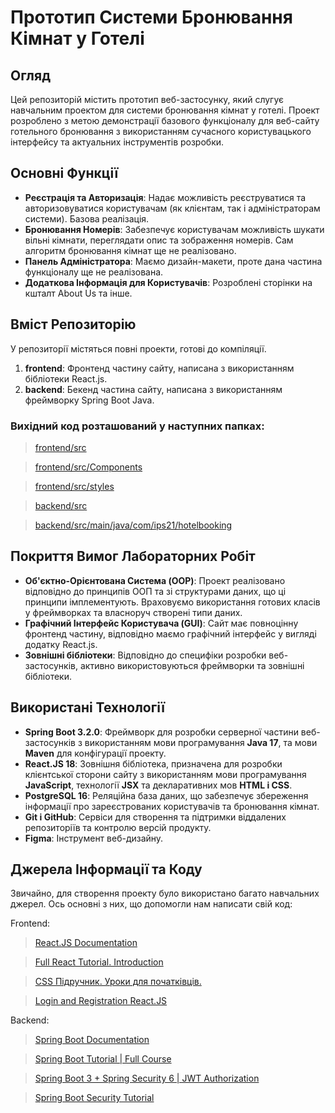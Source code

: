 # Прототип Системи Бронювання Кімнат у Готелі

## Огляд

Цей репозиторій містить прототип веб-застосунку, який слугує навчальним проектом для системи бронювання кімнат у готелі. Проект розроблено з метою демонстрації базового функціоналу для веб-сайту готельного бронювання з використанням сучасного користувацького інтерфейсу та актуальних інструментів розробки.


## Основні Функції

- **Реєстрація та Авторизація**: Надає можливість реєструватися та авторизовуватися користувачам (як клієнтам, так і адміністраторам системи). Базова реалізація.
- **Бронювання Номерів**: Забезпечує користувачам можливість шукати вільні кімнати, переглядати опис та зображення номерів. Сам алгоритм бронювання кімнат ще не реалізовано.
- **Панель Адміністратора**: Маємо дизайн-макети, проте дана частина функціоналу ще не реалізована.
- **Додаткова Інформація для Користувачів**: Розроблені сторінки на кшталт About Us та інше.


## Вміст Репозиторію

У репозиторії містяться повні проекти, готові до компіляції.

1. **frontend**: Фронтенд частину сайту, написана з використанням бібліотеки React.js.
2. **backend**: Бекенд частина сайту, написана з використанням фреймворку Spring Boot Java.

### Вихідний код розташований у наступних папках:

> [frontend/src](frontend/src)

> [frontend/src/Components](frontend/src/Components)

> [frontend/src/styles](frontend/src/styles)


> [backend/src](backend/src)

> [backend/src/main/java/com/ips21/hotelbooking](backend/src/main/java/com/ips21/hotelbooking)


## Покриття Вимог Лабораторних Робіт

- **Об'єктно-Орієнтована Система (OOP)**: Проект реалізовано відповідно до принципів ООП та зі структурами даних, що ці принципи імплементують. Враховуємо використання готових класів у фреймворках та власноруч створені типи даних.
- **Графічний Інтерфейс Користувача (GUI)**: Сайт має повноцінну фронтенд частину, відповідно маємо графічний інтерфейс у вигляді додатку React.js.
- **Зовнішні бібліотеки**: Відповідно до специфіки розробки веб-застосунків, активно використовуються фреймворки та зовнішні бібліотеки.


## Використані Технології

- **Spring Boot 3.2.0**: Фреймворк для розробки серверної частини веб-застосунків з використанням мови програмування **Java 17**, та мови **Maven** для конфігурації проекту.
- **React.JS 18**: Зовнішня бібліотека, призначена для розробки клієнтської сторони сайту з використанням мови програмування **JavaScript**, технології **JSX** та декларативних мов **HTML i CSS**.
- **PostgreSQL 16**: Реляційна база даних, що забезпечує збереження інформації про зареєстрованих користувачів та бронювання кімнат.
- **Git i GitHub**: Сервіси для створення та підтримки віддалених репозиторіїв та контролю версій продукту.
- **Figma**: Інструмент веб-дизайну.


## Джерела Інформації та Коду

Звичайно, для створення проекту було використано багато навчальних джерел. Ось основні з них, що допомогли нам написати свій код:

Frontend:
> [React.JS Documentation](https://ru.legacy.reactjs.org/)

> [Full React Tutorial. Introduction](https://www.youtube.com/watch?v=j942wKiXFu8&list=PL4cUxeGkcC9gZD-Tvwfod2gaISzfRiP9d&ab_channel=NetNinja)

> [CSS Підручник. Уроки для початківців.](https://w3schoolsua.github.io/css/index.html#gsc.tab=0)

> [Login and Registration React.JS](https://www.youtube.com/watch?v=Y-XW9m8qOis&ab_channel=Tech2etc)

Backend:
> [Spring Boot Documentation](https://spring.io/projects/spring-boot)

> [Spring Boot Tutorial | Full Course](https://youtu.be/9SGDpanrc8U?si=0VLoCpJqLVcioahD)

> [Spring Boot 3 + Spring Security 6 | JWT Authorization](https://youtu.be/KxqlJblhzfI?si=evxaSSe8fkFDlL1E)

> [Spring Boot Security Tutorial](https://youtu.be/b9O9NI-RJ3o?si=o4QO14YKWFXoQOtM)
